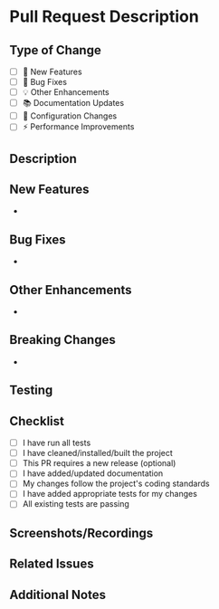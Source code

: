 # Pull Request Description

## Type of Change
<!-- Please check the one that applies to this PR using "x". -->

- [ ] 🚀 New Features
- [ ] 🐛 Bug Fixes
- [ ] 💡 Other Enhancements
- [ ] 📚 Documentation Updates
- [ ] 🔧 Configuration Changes
- [ ] ⚡ Performance Improvements

## Description
<!-- Provide a clear and concise description of the changes made in this PR -->

## New Features
<!-- List any new features or functionality added -->
- 

## Bug Fixes
<!-- List any bugs that were fixed -->
- 

## Other Enhancements
<!-- List any other improvements or changes -->
- 

## Breaking Changes
<!-- List any breaking changes and migration steps if applicable -->
- 

## Testing
<!-- Describe the testing you have performed -->

## Checklist
<!-- Please check all that apply -->

- [ ] I have run all tests
- [ ] I have cleaned/installed/built the project
- [ ] This PR requires a new release (optional)
- [ ] I have added/updated documentation
- [ ] My changes follow the project's coding standards
- [ ] I have added appropriate tests for my changes
- [ ] All existing tests are passing

## Screenshots/Recordings
<!-- If applicable, add screenshots or recordings to help explain your changes -->

## Related Issues
<!-- Link any related issues using #issue_number -->

## Additional Notes
<!-- Add any additional context or notes for reviewers --> 